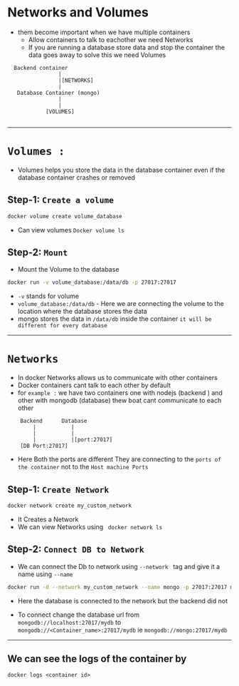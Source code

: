 # Networks and Volumes

- them become important when we have multiple containers
    - Allow containers to talk to eachother we need Networks 
    - If you are running a database store data and stop the container the data goes away
    to solve this we need Volumes 

```
  Backend container 
                |
                |[NETWORKS]
                |    
   Database Container (mongo)
                |
                |
            [VOLUMES]
                
```   

---
# `Volumes :`

- Volumes helps you store the data in the database container even if the database container crashes or removed 

## Step-1: `Create a volume`
```bash
docker volume create volume_database
```
- Can view volumes `Docker volume ls `
## Step-2: `Mount`
- Mount the Volume to the database 
```bash
docker run -v volume_database:/data/db -p 27017:27017
```
- `-v` stands for volume 
- `volume_database:/data/db` - Here we are connecting the volume to the location where the database stores the data 
- mongo stores the data in `/data/db` inside the container ` it will be different for every database ` 
---
# `Networks`
- In docker Networks allows us to communicate with other containers
- Docker containers cant talk to each other by default 
- for `example :` we have two containers one with nodejs (backend ) and other with mongodb (database) thew boat cant communicate to each other 
```
    Backend      Database
        |           |
        |           |
        |           |[port:27017]
    [DB Port:27017]
```
- Here Both the ports are different They are connecting to the `ports of the container` not to the `Host machine Ports`

## Step-1: `Create Network`
```bash
docker network create my_custom_network
```
- It Creates a Network
- We can view Networks using ` docker network ls`

## Step-2: `Connect DB to Network`

- We can connect the Db to network using `--network ` tag and give it a name using `--name `

```bash
docker run -d --network my_custom_network --name mongo -p 27017:27017 mongo
```

- Here the database is connected to the network but the backend did not 

- To connect change the database url from `mongodb://localhost:27017/mydb` to `mongodb://<Container_name>:27017/mydb` ie `mongodb://mongo:27017/mydb`
---
## We can see the logs of the container by 
`docker logs <container id>  `